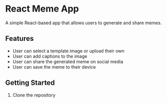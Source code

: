 # React Meme App

A simple React-based app that allows users to generate and share memes.

## Features
- User can select a template image or upload their own
- User can add captions to the image
- User can share the generated meme on social media
- User can save the meme to their device

## Getting Started
1. Clone the repository